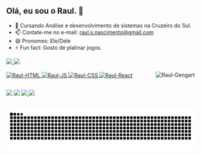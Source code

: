 ## Olá, eu sou o Raul. 👋

- 🌱 Cursando Análise e desenvolvimento de sistemas na Cruzeiro do Sul.
- 📫 Contate-me no e-mail: raul.s.nascimento@gmail.com
- 😄 Pronomes: Ele/Dele
- ⚡ Fun fact: Gosto de platinar jogos.

<div>
  <a href="https://github.com/RaulSNasc">
  <img height="180em" src="https://github-readme-stats.vercel.app/api?username=RaulSNasc&show_icons=true&theme=dracula&include_all_commits=true&count_private=true"/>
  <img height="180em" src="https://github-readme-stats.vercel.app/api/top-langs/?username=RaulSNasc&layout=compact&langs_count=16&theme=dracula"/>
</div>

<div style= "display: inline_block"><br>
  <img align="center" alt="Raul-HTML" height="30 width="40" src="https://cdn.jsdelivr.net/gh/devicons/devicon@latest/icons/html5/html5-original.svg"/>
  <img align="center" alt="Raul-JS" height="30 width="40" src="https://cdn.jsdelivr.net/gh/devicons/devicon@latest/icons/javascript/javascript-original.svg"/>
  <img align="center" alt="Raul-CSS" height="30 width="40" src="https://cdn.jsdelivr.net/gh/devicons/devicon@latest/icons/css3/css3-original.svg"/>
  <img align="center" alt="Raul-React" height="30 width="40" src="https://cdn.jsdelivr.net/gh/devicons/devicon@latest/icons/react/react-original.svg"/>
  <img align="right" alt="Raul-Gengart" height="100 width="100" src="https://cdn.discordapp.com/attachments/1200554824282947585/1404833424103051344/markiplier.gif?ex=689ca094&is=689b4f14&hm=22f4e51110f224624e2ea9c4375c73bd116597851645b0cf562875ce36129468&"/>
</div>

##

<div>
  <a href ="https://www.instagram.com/yraulsn" target="_blank"><img src="https://img.shields.io/badge/Instagram-E4405F?style=for-the-badge&logo=instagram&logoColor=white" target="_blank"></a>
  <a href ="https://www.linkedin.com/in/raul-santos-do-nascimento-5396b51b4" target="_blank"><img src="https://img.shields.io/badge/LinkedIn-0077B5?style=for-the-badge&logo=linkedin&logoColor=white" target="_blank"></a>
  <a href ="https://twitch.tv/yraijinn" target="_blank"><img src="https://img.shields.io/badge/Twitch-9146FF?style=for-the-badge&logo=twitch&logoColor=white" target="_blank">
  <a href ="https://open.spotify.com/user/9okkw8pvclr48g5mtacshvn2w?si=096239cfa95d4c5a" target="_blank"><img src="https://img.shields.io/badge/Spotify-1ED760?&style=for-the-badge&logo=spotify&logoColor=white" target="_blank">
  </a>
</div>

<picture>
  <source media="(prefers-color-scheme: dark)" srcset="https://raw.githubusercontent.com/RaulSNasc/RaulSNasc/output/github-contribution-grid-snake-dark.svg">
  <source media="(prefers-color-scheme: light)" srcset="https://raw.githubusercontent.com/RaulSNasc/RaulSNasc/output/github-contribution-grid-snake.svg">
  <img alt="github contribution grid snake animation" src="https://raw.githubusercontent.com/RaulSNasc/RaulSNasc/output/github-contribution-grid-snake.svg">
</picture>




  
          
          
          
          

